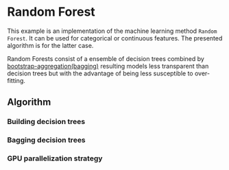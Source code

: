 # Random Forest
This example is an implementation of the machine learning method `Random Forest`. It can be used for categorical or continuous features.
The presented algorithm is for the latter case. 

Random Forests consist of a ensemble of decision trees combined by [bootstrap-aggregation(bagging)](http://en.wikipedia.org/wiki/Bootstrap_aggregating)
resulting models less transparent than decision trees but with the advantage of being less susceptible to over-fitting.

## Algorithm

### Building decision trees

### Bagging decision trees

### GPU parallelization strategy
